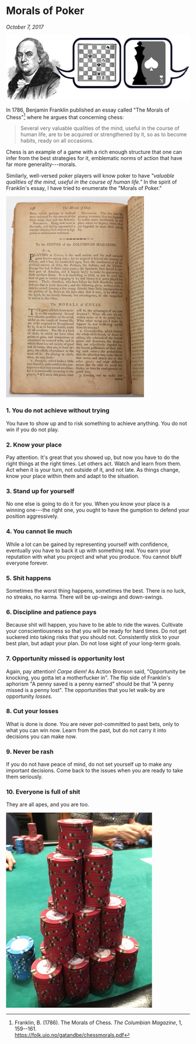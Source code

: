 Morals of Poker
===============================================================================

*October 7, 2017*

![](img/franklin-chess-bubble-poker.jpg)

In 1786, Benjamin Franklin published an essay called "The Morals of Chess"[^Franklin1786]
where he argues that concerning chess:

>   Several very valuable qualities of the mind, useful in the course of human life,
>   are to be acquired or strengthened by it, so as to become habits, ready on all
>   occasions.

Chess is an example of a game with a rich enough structure that one can 
infer from the best strategies for it,
emblematic norms of action that have far more generality---morals.

Similarly, well-versed poker players will know poker to have
*"valuable qualities of the mind, useful in the course of human life."*
In the spirit of Franklin's essay,
I have tried to enumerate the "Morals of Poker."

![](img/franklin-morals-of-chess.jpg)

[^Franklin1786]: Franklin, B. (1786). The Morals of Chess. *The Columbian Magazine*, 1, 159--161.         
    <https://folk.uio.no/gatandbe/chessmorals.pdf>


### 1. You do not achieve without trying

You have to show up and to risk something to achieve anything.
You do not win if you do not play.


### 2. Know your place

Pay attention.
It's great that you showed up, but now you have to do the right things
at the right times.
Let others act. Watch and learn from them.
Act when it is your turn,
not outside of it, and not late.
As things change, know your place within them
and adapt to the situation.


### 3. Stand up for yourself

No one else is going to do it for you.
When you know your place is a winning one---the right one,
you ought to have the gumption to defend your position aggressively.


### 4. You cannot lie much

While a lot can be gained by representing yourself with confidence,
eventually you have to back it up with something real.
You earn your reputation with what you project and what you produce.
You cannot bluff everyone forever.


### 5. Shit happens

Sometimes the worst thing happens, sometimes the best.
There is no luck, no streaks, no karma.
There will be up-swings and down-swings.


### 6. Discipline and patience pays

Because shit will happen, you have to be able to ride the waves.
Cultivate your conscientiousness so that you will be ready for hard times.
Do not get suckered into taking risks that you should not.
Consistently stick to your best plan, but adapt your plan.
Do not lose sight of your long-term goals.


### 7. Opportunity missed is opportunity lost

Again, pay attention!
*Carpe diem!*
As Action Bronson said,
"Opportunity be knocking, you gotta let a motherfucker in".
The flip side of Franklin's aphorism "A penny saved is a penny earned"
should be that "A penny missed is a penny lost".
The opportunities that you let walk-by are opportunity *losses*.


### 8. Cut your losses

What is done is done.
You are never pot-committed to past bets,
only to what you can win now.
Learn from the past, but do not carry it into decisions you can make now.


### 9. Never be rash

If you do not have peace of mind, do not set yourself up to make any important decisions.
Come back to the issues when you are ready to take them seriously.


### 10. Everyone is full of shit

They are all apes, and you are too.


![](img/poker-stack-2017-11-03.jpg)


